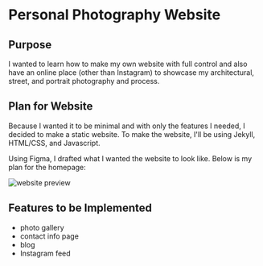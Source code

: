 # Personal Photography Website


## Purpose

I wanted to learn how to make my own website with full control and also have an online place (other than Instagram) to showcase my architectural, street, and portrait photography and process.



## Plan for Website

Because I wanted it to be minimal and with only the features I needed, I decided to make a static website.
To make the website, I'll be using Jekyll, HTML/CSS, and Javascript.

Using Figma, I drafted what I wanted the website to look like. Below is my plan for the homepage:

![website preview](https://drive.google.com/uc?export=view&id=1YaoknDsOJt5iwFwLgW6WqWhA2fjdoyOm)

## Features to be Implemented

- photo gallery
- contact info page
- blog
- Instagram feed
